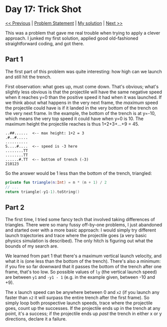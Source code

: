 # Day 17: Trick Shot
[<< Previous](Day16.md) | [Problem Statement](https://adventofcode.com/2021/day/17) | [My solution](../src/main/kotlin/puzzles/Day17.kt) | [Next >>](Day18.md)

This was a problem that gave me real trouble when trying to apply a clever approach. I junked my first solution, applied good old-fashioned straightforward coding, and got there.

## Part 1
The first part of this problem was quite interesting: how high can we launch and still hit the trench.

First observation: what goes up, must come down. That's obvious; what's slightly less obvious is that the projectile will have the same negative speed when it reaches y=0 than the positive speed it had when it was launched. If we think about what happens in the very next frame, the *maximum* speed the projectile could have is if it landed in the very bottom of the trench on the very next frame. In the example, the bottom of the trench is at y=-10, which means the very top speed it could have when y=0 is 10. The maximum height the projectile reaches is thus 1+2+3+...+9 = 45.

```text
..##......  <-- max height: 1+2 = 3
.#..#.....
..........
S....#....  <-- speed is -3 here
........TT
........TT
......#.TT  <-- bottom of trench (-3)
210123
```

So the answer would be 1 less than the bottom of the trench, triangled:
```kotlin
private fun triangle(n:Int) = n * (n + 1) / 2
// ...
return triangle(-y1-1).toString()
```

## Part 2
The first time, I tried some fancy tech that involved taking differences of triangles. There were so many fussy off-by-one problems, I just abandoned and started over with a more basic approach: I would simply try different launch trajectories and trace where the projectile goes (a very basic physics simulation is described). The only hitch is figuring out what the bounds of my search are.

We learned from part 1 that there's a maximum vertical launch velocity, and what it is (one less than the bottom of the trench). There's also a minimum: if you fire so far downward that it passes the bottom of the trench after one frame, that's too low. So possible values of `ly` (the vertical launch speed) are between `y1` and `-y1 - 1` (e.g. in the example given, between -10 and +9).

The x launch speed can be anywhere between 0 and `x2` (if you launch any faster than `x2` it will surpass the entire trench after the first frame). So simply loop both prospective launch speeds, trace where the projectile goes, count up the successes. If the projectile ends up in the trench at any point, it's a success; if the projectile ends up *past* the trench in either x or y directions, declare it a failure.